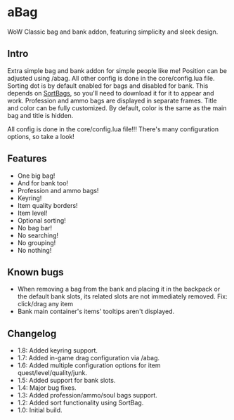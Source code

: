 # aBag
WoW Classic bag and bank addon, featuring simplicity and sleek design.

## Intro
Extra simple bag and bank addon for simple people like me!
Position can be adjusted using /abag. All other config is done in the core/config.lua file.
Sorting dot is by default enabled for bags and disabled for bank. This depends on [SortBags](https://github.com/shirsig/SortBags), so you'll need to download it for it to appear and work.
Profession and ammo bags are displayed in separate frames. Title and color can be fully customized. By default, color is the same as the main bag and title is hidden.

All config is done in the core/config.lua file!!! There's many configuration options, so take a look!


## Features
  * One big bag!
  * And for bank too!
  * Profession and ammo bags!
  * Keyring!
  * Item quality borders!
  * Item level!
  * Optional sorting!
  * No bag bar!
  * No searching!
  * No grouping!
  * No nothing!

## Known bugs
  * When removing a bag from the bank and placing it in the backpack or the default bank slots, its related slots are not immediately removed. Fix: click/drag any item
  * Bank main container's items' tooltips aren't displayed.

## Changelog
  * 1.8: Added keyring support.
  * 1.7: Added in-game drag configuration via /abag.
  * 1.6: Added multiple configuration options for item quest/level/quality/junk.
  * 1.5: Added support for bank slots.
  * 1.4: Major bug fixes.
  * 1.3: Added profession/ammo/soul bags support.
  * 1.2: Added sort functionality using SortBag.
  * 1.0: Initial build.
